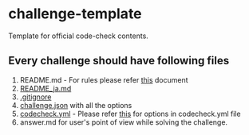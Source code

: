 # challenge-template
Template for official code-check contents.

## Every challenge should have following files
1. README.md - For rules please refer [this](https://github.com/code-check/docs/blob/master/readme_rules.md) document 
2. [README_ja.md](README_ja.md)
3. [.gitignore](.gitignore)
4. [challenge.json](challenge.json) with all the options
5. [codecheck.yml](codecheck.yml) - Please refer [this](https://github.com/code-check/codecheck/blob/master/README.md) for options in codecheck.yml file
6. answer.md for user's point of view while solving the challenge.
